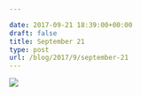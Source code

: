 ```yaml
---

date: 2017-09-21 18:39:00+00:00
draft: false
title: September 21
type: post
url: /blog/2017/9/september-21
---
```




  
![](/images/2017-09-21-20179september-21/IMG_2294.jpg)

  


